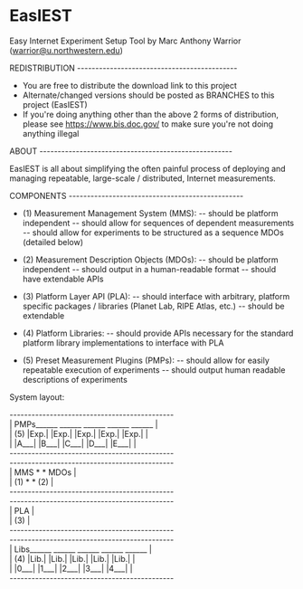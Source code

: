 # EasIEST
Easy Internet Experiment Setup Tool
by Marc Anthony Warrior (warrior@u.northwestern.edu)


REDISTRIBUTION --------------------------------------------

- You are free to distribute the download link to this project
- Alternate/changed versions should be posted as BRANCHES to this project (EasIEST)
- If you're doing anything other than the above 2 forms of distribution, please
see https://www.bis.doc.gov/ to make sure you're not doing anything illegal

ABOUT -----------------------------------------------------

EasIEST is all about simplifying the often painful process of deploying and
managing repeatable, large-scale / distributed, Internet measurements.

COMPONENTS ------------------------------------------------
- (1) Measurement Management System (MMS): 
-- should be platform independent
-- should allow for sequences of dependent measurements
-- should allow for experiments to be structured as a sequence MDOs (detailed below)

- (2) Measurement Description Objects (MDOs): 
-- should be platform independent
-- should output in a human-readable format
-- should have extendable APIs

- (3) Platform Layer API (PLA):
-- should interface with arbitrary, platform specific packages / libraries
(Planet Lab, RIPE Atlas, etc.)
-- should be extendable

- (4) Platform Libraries:
-- should provide APIs necessary for the standard platform library
implementations to interface with PLA

- (5) Preset Measurement Plugins (PMPs):
-- should allow for easily repeatable execution of experiments
-- should output human readable descriptions of experiments

System layout:

*---------------------------------------------*  
| PMPs______  ______  ______  ______  ______  |  
| (5) |Exp.|  |Exp.|  |Exp.|  |Exp.|  |Exp.|  |  
|     |A___|  |B___|  |C___|  |D___|  |E___|  |  
*---------------------------------------------*  
*---------------------------------------------*  
| MMS                             * * MDOs    |  
| (1)                             * * (2)     |  
*---------------------------------------------*  
*---------------------------------------------*  
| PLA                                         |  
| (3)                                         |  
*---------------------------------------------*  
*---------------------------------------------*  
| Libs______  ______  ______  ______  ______  |  
| (4) |Lib.|  |Lib.|  |Lib.|  |Lib.|  |Lib.|  |  
|     |0___|  |1___|  |2___|  |3___|  |4___|  |  
*---------------------------------------------*  

